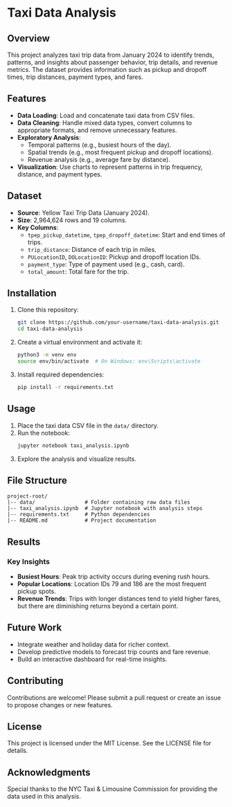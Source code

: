 # Taxi Data Analysis

## Overview
This project analyzes taxi trip data from January 2024 to identify trends, patterns, and insights about passenger behavior, trip details, and revenue metrics. The dataset provides information such as pickup and dropoff times, trip distances, payment types, and fares.

## Features
- **Data Loading**: Load and concatenate taxi data from CSV files.
- **Data Cleaning**: Handle mixed data types, convert columns to appropriate formats, and remove unnecessary features.
- **Exploratory Analysis**:
  - Temporal patterns (e.g., busiest hours of the day).
  - Spatial trends (e.g., most frequent pickup and dropoff locations).
  - Revenue analysis (e.g., average fare by distance).
- **Visualization**: Use charts to represent patterns in trip frequency, distance, and payment types.

## Dataset
- **Source**: Yellow Taxi Trip Data (January 2024).
- **Size**: 2,964,624 rows and 19 columns.
- **Key Columns**:
  - `tpep_pickup_datetime`, `tpep_dropoff_datetime`: Start and end times of trips.
  - `trip_distance`: Distance of each trip in miles.
  - `PULocationID`, `DOLocationID`: Pickup and dropoff location IDs.
  - `payment_type`: Type of payment used (e.g., cash, card).
  - `total_amount`: Total fare for the trip.

## Installation
1. Clone this repository:
   ```bash
   git clone https://github.com/your-username/taxi-data-analysis.git
   cd taxi-data-analysis
   ```
2. Create a virtual environment and activate it:
   ```bash
   python3 -m venv env
   source env/bin/activate  # On Windows: env\Scripts\activate
   ```
3. Install required dependencies:
   ```bash
   pip install -r requirements.txt
   ```

## Usage
1. Place the taxi data CSV file in the `data/` directory.
2. Run the notebook:
   ```bash
   jupyter notebook taxi_analysis.ipynb
   ```
3. Explore the analysis and visualize results.

## File Structure
```
project-root/
|-- data/                # Folder containing raw data files
|-- taxi_analysis.ipynb  # Jupyter notebook with analysis steps
|-- requirements.txt     # Python dependencies
|-- README.md            # Project documentation
```

## Results
### Key Insights
- **Busiest Hours**: Peak trip activity occurs during evening rush hours.
- **Popular Locations**: Location IDs 79 and 186 are the most frequent pickup spots.
- **Revenue Trends**: Trips with longer distances tend to yield higher fares, but there are diminishing returns beyond a certain point.

## Future Work
- Integrate weather and holiday data for richer context.
- Develop predictive models to forecast trip counts and fare revenue.
- Build an interactive dashboard for real-time insights.

## Contributing
Contributions are welcome! Please submit a pull request or create an issue to propose changes or new features.

## License
This project is licensed under the MIT License. See the LICENSE file for details.

## Acknowledgments
Special thanks to the NYC Taxi & Limousine Commission for providing the data used in this analysis.
